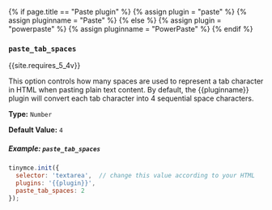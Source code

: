 {% if page.title == "Paste plugin" %}
  {% assign plugin = "paste" %}
  {% assign pluginname = "Paste" %}
{% else %}
  {% assign plugin = "powerpaste" %}
  {% assign pluginname = "PowerPaste" %}
{% endif %}
### `paste_tab_spaces`

{{site.requires_5_4v}}

This option controls how many spaces are used to represent a tab character in HTML when pasting plain text content. By default, the {{pluginname}} plugin will convert each tab character into 4 sequential space characters.

**Type:** `Number`

**Default Value:** `4`

##### Example: `paste_tab_spaces`

```js
tinymce.init({
  selector: 'textarea',  // change this value according to your HTML
  plugins: '{{plugin}}',
  paste_tab_spaces: 2
});
```
